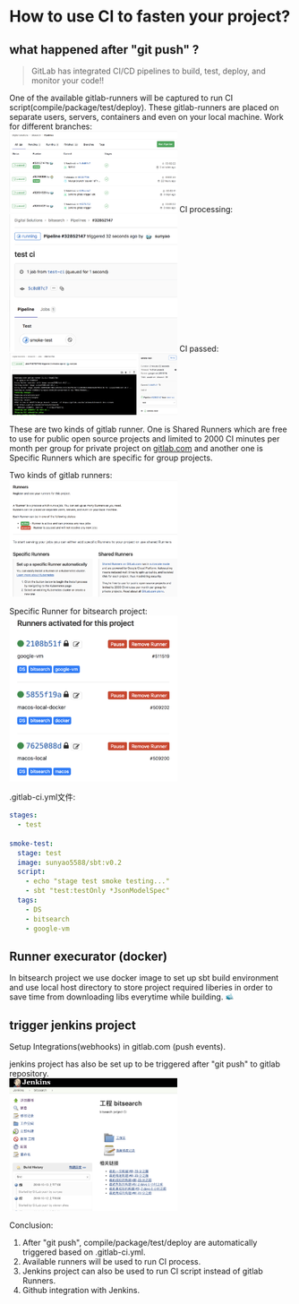 # How to use CI to fasten your project?
## what happened after "git push" ?

> GitLab has integrated CI/CD pipelines to build, test, deploy, and monitor your code!!
                
One of the available gitlab-runners will be captured to run CI script(compile/package/test/deploy). These gitlab-runners are placed on separate users, servers, containers and even on your local machine.
Work for different branches:       
<img src="./image/ci-branch.png" alt="drawing" style="width:300px;"/>
CI processing:            
<img src="./image/ci.png" alt="drawing" style="width:300px;"/>
CI passed:         
<img src="./image/ci-pass.png" alt="drawing" style="width:300px;"/>

These are two kinds of gitlab runner. One is Shared Runners which are free to use for public open source projects and limited to 2000 CI minutes per month per group for private project on [gitlab.com](https://gitlab.com) and another one is Specific Runners which are specific for group projects.

Two kinds of gitlab runners:   
<img src="./image/2-runners.png" alt="drawing" style="width:300px;"/>

Specific Runner for bitsearch project:
<img src="./image/runners.png" alt="drawing" style="width:300px;"/>

.gitlab-ci.yml文件:
```yaml
stages:
  - test

smoke-test:
  stage: test
  image: sunyao5588/sbt:v0.2
  script:
    - echo "stage test smoke testing..."
    - sbt "test:testOnly *JsonModelSpec"
  tags:
    - DS
    - bitsearch
    - google-vm
```

## Runner execurator (docker)     
In bitsearch project we use docker image to set up sbt build environment and use local host directory to store project required liberies in order to save time from downloading libs everytime while building. <img src="./image/docker.png" alt="drawing" style="width:15px;"/>    

## trigger jenkins project
Setup Integrations(webhooks) in gitlab.com (push events).

jenkins project has also be set up to be triggered after "git push" to gitlab repository.    
<img src="./image/jenkins-trigger.png" alt="drawing" style="width:300px;"/>


Conclusion: 
1. After "git push", compile/package/test/deploy are automatically triggered based on .gitlab-ci.yml.
2. Available runners will be used to run CI process.
3. Jenkins project can also be used to run CI script instead of gitlab Runners.
4. Github integration with Jenkins.


